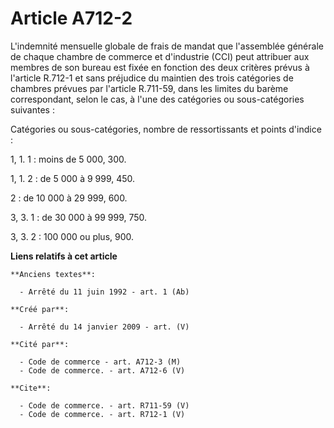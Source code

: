 # Article A712-2

L'indemnité mensuelle globale de frais de mandat que l'assemblée générale de chaque chambre de commerce et d'industrie (CCI)
peut attribuer aux membres de son bureau est fixée en fonction des deux critères prévus à l'article R.712-1 et sans préjudice
du maintien des trois catégories de chambres prévues par l'article R.711-59, dans les limites du barème correspondant, selon
le cas, à l'une des catégories ou sous-catégories suivantes : 

Catégories ou sous-catégories, nombre de ressortissants et points d'indice : 

1, 1. 1 : moins de 5 000, 300. 

1, 1. 2 : de 5 000 à 9 999, 450. 

2 : de 10 000 à 29 999, 600. 

3, 3. 1 : de 30 000 à 99 999, 750. 

3, 3. 2 : 100 000 ou plus, 900.

**Liens relatifs à cet article**

	**Anciens textes**:

	  - Arrêté du 11 juin 1992 - art. 1 (Ab)

	**Créé par**:

	  - Arrêté du 14 janvier 2009 - art. (V)

	**Cité par**:

	  - Code de commerce - art. A712-3 (M)
	  - Code de commerce. - art. A712-6 (V)

	**Cite**:

	  - Code de commerce. - art. R711-59 (V)
	  - Code de commerce. - art. R712-1 (V)
